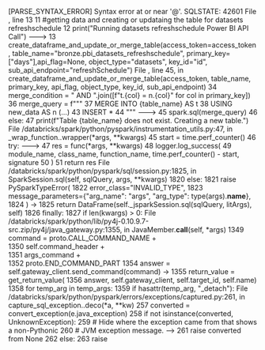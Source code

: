 [PARSE_SYNTAX_ERROR] Syntax error at or near '@'. SQLSTATE: 42601
File <command-3301156189242309>, line 13
     11 #getting data and creating or updataing the table for datasets refreshschedule
     12 print("Running datasets refreshschedule Power BI API Call")
---> 13 create_dataframe_and_update_or_merge_table(access_token=access_token, table_name="bronze.pbi_datasets_refreshschedule", primary_key=["days"],api_flag=None, object_type="datasets", key_id="id", sub_api_endpoint="refreshSchedule")
File <command-3301156189242308>, line 45, in create_dataframe_and_update_or_merge_table(access_token, table_name, primary_key, api_flag, object_type, key_id, sub_api_endpoint)
     34     merge_condition = " AND ".join([f"t.{col} = n.{col}" for col in primary_key])
     36     merge_query = f"""
     37     MERGE INTO {table_name} AS t
     38     USING new_data AS n
   (...)
     43     INSERT *
     44     """
---> 45     spark.sql(merge_query)
     46 else: 
     47     print(f"Table {table_name} does not exist. Creating a new table.")
File /databricks/spark/python/pyspark/instrumentation_utils.py:47, in _wrap_function.<locals>.wrapper(*args, **kwargs)
     45 start = time.perf_counter()
     46 try:
---> 47     res = func(*args, **kwargs)
     48     logger.log_success(
     49         module_name, class_name, function_name, time.perf_counter() - start, signature
     50     )
     51     return res
File /databricks/spark/python/pyspark/sql/session.py:1825, in SparkSession.sql(self, sqlQuery, args, **kwargs)
   1820     else:
   1821         raise PySparkTypeError(
   1822             error_class="INVALID_TYPE",
   1823             message_parameters={"arg_name": "args", "arg_type": type(args).__name__},
   1824         )
-> 1825     return DataFrame(self._jsparkSession.sql(sqlQuery, litArgs), self)
   1826 finally:
   1827     if len(kwargs) > 0:
File /databricks/spark/python/lib/py4j-0.10.9.7-src.zip/py4j/java_gateway.py:1355, in JavaMember.__call__(self, *args)
   1349 command = proto.CALL_COMMAND_NAME +\
   1350     self.command_header +\
   1351     args_command +\
   1352     proto.END_COMMAND_PART
   1354 answer = self.gateway_client.send_command(command)
-> 1355 return_value = get_return_value(
   1356     answer, self.gateway_client, self.target_id, self.name)
   1358 for temp_arg in temp_args:
   1359     if hasattr(temp_arg, "_detach"):
File /databricks/spark/python/pyspark/errors/exceptions/captured.py:261, in capture_sql_exception.<locals>.deco(*a, **kw)
    257 converted = convert_exception(e.java_exception)
    258 if not isinstance(converted, UnknownException):
    259     # Hide where the exception came from that shows a non-Pythonic
    260     # JVM exception message.
--> 261     raise converted from None
    262 else:
    263     raise
